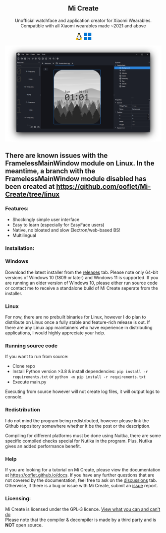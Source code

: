 <br />
<h2 align="center"> Mi Create </h2>
<p align="center"> Unofficial watchface and application creator for Xiaomi Wearables. Compatible with all Xiaomi wearables made ~2021 and above </p>

<p align="center">
    <img src="images/linux.png" alt="linux">
    <img src="images/windows.png" alt="linux">
</p>

![window](images/window.png)

## There are known issues with the FramelessMainWindow module on Linux. In the meantime, a branch with the FramelessMainWindow module disabled has been created at https://github.com/ooflet/Mi-Create/tree/linux

### Features:
- Shockingly simple user interface
- Easy to learn (especially for EasyFace users)
- Native, no bloated and slow Electron/web-based BS!
- Multilingual

### Installation:

### Windows
Download the latest installer from the [releases](https://github.com/ooflet/Mi-Create/releases) tab. Please note only 64-bit versions of Windows 10 (1809 or later) and Windows 11 is supported. If you are running an older version of Windows 10, please either run source code or contact me to receive a standalone build of Mi Create seperate from the installer.

### Linux
For now, there are no prebuilt binaries for Linux, however I do plan to distribute on Linux once a fully stable and feature-rich release is out. If there are any Linux app maintainers who have experience in distributing applications, I would highly appreciate your help.

### Running source code
If you want to run from source:
- Clone repo
- Install Python version >3.8 & install dependencies:
`pip install -r requirements.txt` or `python -m pip install -r requirements.txt`
- Execute main.py

Executing from source however will not create log files, it will output logs to console.

### Redistribution

I do not mind the program being redistributed, however please link the Github repository somewhere whether it be the post or the description.

Compiling for different platforms must be done using Nuitka, there are some specific compiled checks special for Nutika in the program. Plus, Nutika gives an added performance benefit.

### Help
If you are looking for a tutorial on Mi Create, please view the documentation at https://ooflet.github.io/docs. If you have any further questions that are not covered by the documentation, feel free to ask on the [discussions](https://github.com/ooflet/Mi-Create/discussions) tab. Otherwise, if there is a bug or issue with Mi Create, submit an [issue](https://github.com/ooflet/Mi-Create/issues) report.

### Licensing:
Mi Create is licensed under the GPL-3 licence. [View what you can and can't do](https://gist.github.com/kn9ts/cbe95340d29fc1aaeaa5dd5c059d2e60)   
Please note that the compiler & decompiler is made by a third party and is **NOT** open source.